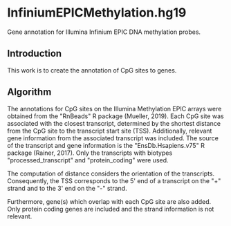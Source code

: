 # InfiniumEPICMethylation.hg19
Gene annotation for Illumina Infinium EPIC DNA methylation probes.

## Introduction
This work is to create the annotation of CpG sites to genes. 

## Algorithm
The annotations for CpG sites on the Illumina Methylation EPIC arrays were obtained from the "RnBeads" R package (Mueller, 2019). Each CpG site was associated with the closest transcript, determined by the shortest distance from the CpG site to the transcript start site (TSS). Additionally, relevant gene information from the associated transcript was included. The source of the transcript and gene information is the "EnsDb.Hsapiens.v75" R package (Rainer, 2017). Only the transcripts with biotypes "processed_transcript" and "protein_coding" were used.

The computation of distance considers the orientation of the transcripts. Consequently, the TSS corresponds to the 5' end of a transcript on the "+" strand and to the 3' end on the "-" strand.

Furthermore, gene(s) which overlap with each CpG site are also added. Only protein coding genes are included and the strand information is not relevant.
